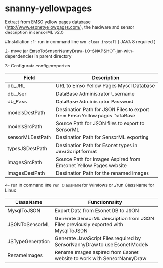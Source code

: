 # snanny-yellowpages

Extract from EMSO yellow pages database (http://www.esonetyellowpages.com/), the hardware and sensor description in sensorML v2.0

#Installation :
1- run in command line `mvn clean install` ( JAVA 8 required )

2- move jar EmsoToSensorNannyDraw-1.0-SNAPSHOT-jar-with-dependencies in parent directory

3- Configurate config.properties

Field  | Description
------------- | -------------
db_URL | URL to Emso Yellow Pages Mysql Database
db_User  | DataBase Administrator Username
db_Pass  | DataBase Administrator Password
modelsDestPath  | Destination Path for JSON Files to export from Emso Yellow pages DataBase
modelsSrcPath  | Source Path for JSON files to export to SensorML
sensorMLDestPath | Destination Path for SensorML exporting
typesJSDestPath | Destination Path for Esonet types in JavaScript format
imagesSrcPath  | Source Path for Images Aspired from Emsonet Yellow Pages website
imagesDestPath  | Destination Path for the renamed images 



4- run in command line `run ClassName` for Windows or ./run ClassName for Linux
    

ClassName  |Functionnality
------------- | -------------
MysqlToJSON  | Export Data from Esonet DB to JSON
JSONToSensorML  | Generate SensorML description from JSON Files previously exported with MysqlToJSON
JSTypeGeneration  | Generate JavaScript Files required by SensorNannyDraw to use Esonet Models
RenameImages  | Rename Images aspired from Esonet website to work with SensorNannyDraw



